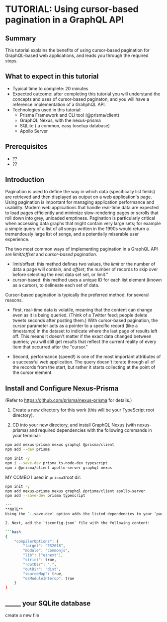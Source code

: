 # TUTORIAL: Using cursor-based pagination in a GraphQL API

## Summary
This tutorial explains the benefits of using cursor-based pagination for GraphQL-based web applications, and leads you through the required steps.

## What to expect in this tutorial
* Typical time to complete: 20 minutes
* Expected outcome: after completing this tutorial you will understand the concepts and uses of cursor-based paginaton, and you will have a reference implementation of a GrahphQL API.
* Technologies used in this tutorial:
   * Prisma Framework and CLI tool (@prisma/client)
   * GraphQL Nexus, with the nexus-prisma
   * SQLite ( a common, easy tosetup database)
   * Apollo Server

## Prerequisites
* ??
* ??

## Introduction
Pagination is used to define the way in which data (specifically list fields) are retrieved and then displayed as output on a web application's page. Using pagination is important for managing application performance and usability. Modern web applications that handle real-time data are expected to load pages efficiently and minimize slow-rendering pages or scrolls that roll down into grey, unloaded emptiness. Pagination is particularly critical when accessing data graphs that might contain very large sets; for example a simple query of a list of all songs written in the 1990s would return a tremendously large list of songs, and a potentially miserable user experience.

The two most common ways of implementing pagination in a GraphQL API are _limit/offset_  and _cursor-based pagination_.
* limit/offset: this method defines two values, the *limit* or the number of data a page will contain, and *offset*, the number of records to skip over before selecting the next data set set, or limit."
* cursor-based: this method uses a unique ID for each list element (known as a cursor), to delineate each set of data.

Cursor-based pagination is typically the preferred method, for several reasons.

* First, real-time data is volatile, meaning that the content can change even as it is being queried. (Think of a Twitter feed; people delete tweets seconds after posting them.) With cursor-based pagination, the cursor parameter acts as a pointer to a specific record (like a timestamp) in the dataset to indicate where the last page of results left off. This means it doesn't matter if the exact data changed between queries; you will still get results that reflect the current reality of every item that occurred after the "cursor."

* Second, performance (speed!) is  one of the most important attributes of a successful web application. The query doesn't iterate through all of the records from the start, but rather it starts collecting at the point of the cursor element.

## Install and Configure Nexus-Prisma
(Refer to https://github.com/prisma/nexus-prisma for details.)

1. Create a new directory for this work (this will be your TypeScript root directory).

2. CD into your new directory, and install GraphQL Nexus (with nexus-prisma) and required dependencies with the following commands in your terminal:

```bash
npm add nexus-prisma nexus graphql @prisma/client
npm add --dev prisma
```

```bash
npm init -y
npm i --save-dev prisma ts-node-dev typescript
npm i @prisma/client apollo-server graphql nexus
```

MY COMBO I used in `prisma3`root dir:
```bash
npm init -y
npm add nexus-prisma nexus graphql @prisma/client apollo-server
npm add --save-dev prisma typescript

---
**NOTE**
Using the `--save-dev` option adds the listed dependencies to your `package.json` file.

2. Next, add the `tsconfig.json` file with the following content:

```bash
{
    "compilerOptions": {
        "target": "ES2018",
        "module": "commonjs",
        "lib": ["esnext"],
        "strict": true,
        "rootDir": ".",
        "outDir": "dist",
        "sourceMap": true,
        "esModuleInterop": true
    }
}
```



## _____ your SQLite database

create a new file
